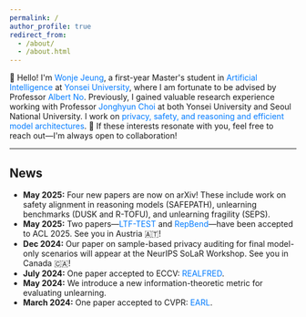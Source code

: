 ```yaml
---
permalink: /
author_profile: true
redirect_from: 
  - /about/
  - /about.html
---
```


<style>
  /* 필요한 다른 CSS 스타일이 있다면 여기에 추가하세요 */

  .blue-text {
    color: #007bff; /* 원하는 파란색 Hex Code로 변경 가능 */
  }
</style>

👋 Hello! I'm <span class="blue-text">Wonje Jeung</span>, a first-year Master's student in <span class="blue-text">Artificial Intelligence</span> at <span class="blue-text">Yonsei University</span>, where I am fortunate to be advised by Professor <span class="blue-text">Albert No</span>.
Previously, I gained valuable research experience working with Professor <span class="blue-text">Jonghyun Choi</span> at both Yonsei University and Seoul National University. I work on <span class="blue-text">privacy, safety, and reasoning and efficient model architectures</span>. 🤝 If these interests resonate with you, feel free to reach out—I'm always open to collaboration!

<hr>
<h2>News</h2>
<ul>
  <li><b>May 2025:</b> Four new papers are now on arXiv! These include work on safety alignment in reasoning models (<span>SAFEPATH</span>), unlearning benchmarks (<span>DUSK</span> and <span>R-TOFU</span>), and unlearning fragility (<span>SEPS</span>).</li>
  <li><b>May 2025:</b> Two papers—<span class="blue-text">LTF-TEST</span> and <span class="blue-text">RepBend</span>—have been accepted to ACL 2025. See you in Austria 🇦🇹!</li>
  <li><b>Dec 2024:</b> Our paper on sample-based privacy auditing for final model-only scenarios will appear at the NeurIPS SoLaR Workshop. See you in Canada 🇨🇦!</li>
  <li><b>July 2024:</b> One paper accepted to ECCV: <span class="blue-text">REALFRED</span>.</li>
  <li><b>May 2024:</b> We introduce a new information-theoretic metric for evaluating unlearning.</li>
  <li><b>March 2024:</b> One paper accepted to CVPR: <span class="blue-text">EARL</span>.</li>
</ul>
